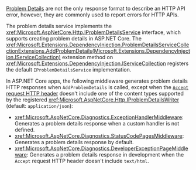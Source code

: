 [Problem Details](https://www.rfc-editor.org/rfc/rfc7807.html) are not the only response format to describe an HTTP API error, however, they are commonly used to report errors for HTTP APIs.

The problem details service implements the <xref:Microsoft.AspNetCore.Http.IProblemDetailsService> interface, which supports creating problem details in ASP.NET Core. The <xref:Microsoft.Extensions.DependencyInjection.ProblemDetailsServiceCollectionExtensions.AddProblemDetails(Microsoft.Extensions.DependencyInjection.IServiceCollection)> extension method on <xref:Microsoft.Extensions.DependencyInjection.IServiceCollection> registers the default `IProblemDetailsService` implementation.

In ASP.NET Core apps, the following middleware generates problem details HTTP responses when `AddProblemDetails` is called, except when the [`Accept` request HTTP header](https://developer.mozilla.org/en-US/docs/Web/HTTP/Headers/Accept) doesn't include one of the content types supported by the registered <xref:Microsoft.AspNetCore.Http.IProblemDetailsWriter> (default: `application/json`):

* <xref:Microsoft.AspNetCore.Diagnostics.ExceptionHandlerMiddleware>: Generates a problem details response when a custom handler is not defined.
* <xref:Microsoft.AspNetCore.Diagnostics.StatusCodePagesMiddleware>: Generates a problem details response by default.
* <xref:Microsoft.AspNetCore.Diagnostics.DeveloperExceptionPageMiddleware>: Generates a problem details response in development when the `Accept` request HTTP header doesn't include `text/html`.
